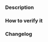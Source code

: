 <!--
Before you contribute, make sure to read our 
Contributing Guidelines: 
https://github.com/ZupIT/ritchie-cli/blob/master/CONTRIBUTING.md

For more information about our contributing process, 
read our Contributing Guide:
https://docs.ritchiecli.io/community

Please provide the following information:
-->

### Description
<!-- What are the reasons and motivation of this PR -->
<!-- Also inform what issues is this PR related of -->
<!-- use #nn, nn is the issue number (e.g.: Fixes #1) -->

### How to verify it
<!-- fill here some description, images/gifs that can help to verify -->

### Changelog
<!-- One line summary that describes the changes introduced in this pull request -->


